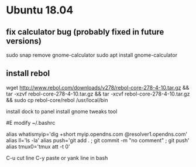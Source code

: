 # Ubuntu 18.04

## fix calculator bug (probably fixed in future versions)

  sudo snap remove gnome-calculator
  sudo apt install gnome-calculator

## install rebol

  wget http://www.rebol.com/downloads/v278/rebol-core-278-4-10.tar.gz && tar -xzvf rebol-core-278-4-10.tar.gz && tar -xcvf rebol-core-278-4-10.tar.gz && sudo cp rebol-core/rebol /usr/local/bin

install dock to panel
install gnome tweaks tool


#E modify ~/.bashrc

  alias whatismyip='dig +short myip.opendns.com @resolver1.opendns.com'
  alias ll='ls -la'
  alias push='git add . ; git commit -m "no comment" ; git push'
  alias tmux0='tmux att -t 0'

C-u cut line C-y paste or yank line in bash



